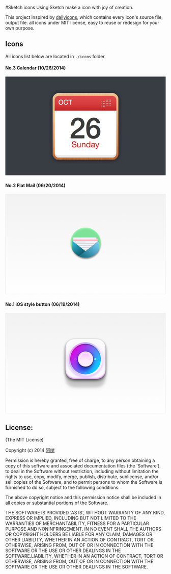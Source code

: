 #Sketch icons
Using Sketch make a icon with joy of creation. 

This project inspired by [dailyicons](https://github.com/turingou/dailyicons), which contains every icon's source file, output file. all icons under MIT license, easy to reuse or redesign for your own purpose.

## Icons

All icons list below are located in `./icons` folder.

#### No.3 Calendar (10/26/2014)

![Calendar](./icons/calendar/Calendar.png)

#### No.2 Flat Mail (06/20/2014)

![Flat Mail](./icons/flat-mail/mail-banner.png)

#### No.1 iOS style button (06/19/2014)

![iOS style button](./icons/ios-style-button/button-banner.png)

License:
-------------------
(The MIT License)

Copyright (c) 2014 [阿树](http://aaaaaashu.me/) 

Permission is hereby granted, free of charge, to any person obtaining
a copy of this software and associated documentation files (the
'Software'), to deal in the Software without restriction, including
without limitation the rights to use, copy, modify, merge, publish,
distribute, sublicense, and/or sell copies of the Software, and to
permit persons to whom the Software is furnished to do so, subject to
the following conditions:

The above copyright notice and this permission notice shall be
included in all copies or substantial portions of the Software.

THE SOFTWARE IS PROVIDED 'AS IS', WITHOUT WARRANTY OF ANY KIND,
EXPRESS OR IMPLIED, INCLUDING BUT NOT LIMITED TO THE WARRANTIES OF
MERCHANTABILITY, FITNESS FOR A PARTICULAR PURPOSE AND NONINFRINGEMENT.
IN NO EVENT SHALL THE AUTHORS OR COPYRIGHT HOLDERS BE LIABLE FOR ANY
CLAIM, DAMAGES OR OTHER LIABILITY, WHETHER IN AN ACTION OF CONTRACT,
TORT OR OTHERWISE, ARISING FROM, OUT OF OR IN CONNECTION WITH THE
SOFTWARE OR THE USE OR OTHER DEALINGS IN THE SOFTWARE.LIABILITY, WHETHER IN AN ACTION OF CONTRACT, TORT OR OTHERWISE, ARISING FROM,
OUT OF OR IN CONNECTION WITH THE SOFTWARE OR THE USE OR OTHER DEALINGS IN THE
SOFTWARE.
